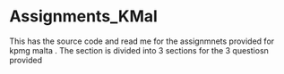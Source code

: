 # Assignments_KMal
This has the source code and read me for the assignmnets provided for kpmg malta . The section is divided into 3 sections for the 3 questiosn provided



